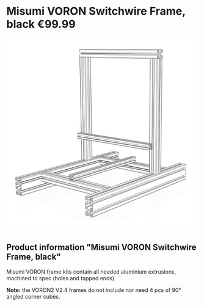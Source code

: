 
# Misumi VORON Switchwire Frame, black €99.99
![Voron Switchwire](https://raw.githubusercontent.com/TheJohannes58/BlueFlameCNC/main/Build%20Resources/Frames/images/vsw-frame-250.png)
 ## Product information "Misumi VORON Switchwire Frame, black" 
 Misumi VORON frame kits contain all needed aluminium extrusions, machined to spec (holes and tapped ends)
 
 **Note:** the VORON2 V2.4 frames do not include nor need 4 pcs of 90° angled corner cubes. 
